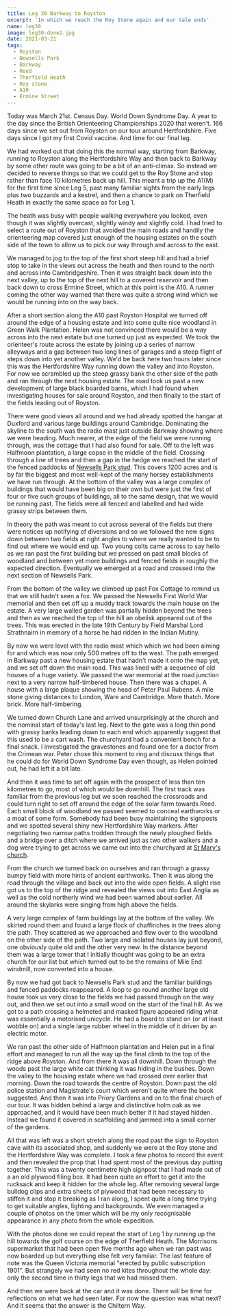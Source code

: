 ```yaml
---
title: Leg 30 Barkway to Royston
excerpt: 'In which we reach the Roy Stone again and our tale ends'
name: leg30
image: leg30-done2.jpg
date: 2021-03-21
tags:
  - Royston
  - Newsells Park
  - Barkway
  - Reed
  - Therfield Heath
  - Roy stone
  - A10
  - Ermine Street
---
```


Today was March 21st. Census Day. World Down Syndrome Day. A year to the day since the British Orienteering Championships 2020 that weren't. 166 days since we set out from Royston on our tour around Hertfordshire. Five days since I got my first Covid vaccine. And time for our final leg.

We had worked out that doing this the normal way, starting from Barkway, running to Royston along the Hertfordshire Way and then back to Barkway by some other route was going to be a bit of an anti-climax. So instead we decided to reverse things so that we could get to the Roy Stone and stop rather than face 10 kilometres back up hill. This meant a trip up the A1(M) for the first time since Leg 5, past many familiar sights from the early legs plus two buzzards and a kestrel, and then a chance to park on Therfield Heath in exactly the same space as for Leg 1.

The heath was busy with people walking everywhere you looked, even though it was slightly overcast, slightly windy and slightly cold. I had tried to select a route out of Royston that avoided the main roads and handily the orienteering map covered just enough of the housing estates on the south side of the town to allow us to pick our way through and across to the east.

We managed to jog to the top of the first short steep hill and had a brief stop to take in the views out across the heath and then round to the north and across into Cambridgeshire. Then it was straight back down into the next valley, up to the top of the next hill to a covered reservoir and then back down to cross Ermine Street, which at this point is the A10. A runner coming the other way warned that there was quite a strong wind which we would be running into on the way back.

After a short section along the A10 past Royston Hospital we turned off around the edge of a housing estate and into some quite nice woodland in Green Walk Plantation. Helen was not convinced there would be a way across into the next estate but one turned up just as expected. We took the orienteer's route across the estate by joining up a series of narrow alleyways and a gap between two long lines of garages and a steep flight of steps down into yet another valley. We'd be back here two hours later since this was the Hertfordshire Way running down the valley and into Royston. For now we scrambled up the steep grassy bank the other side of the path and ran through the next housing estate. The road took us past a new development of large black boarded barns, which I had found when investigating houses for sale around Royston, and then finally to the start of the fields leading out of Royston.

There were good views all around and we had already spotted the hangar at Duxford and various large buildings around Cambridge. Dominating the skyline to the south was the radio mast just outside Barkway showing where we were heading. Much nearer, at the edge of the field we were running through, was the cottage that I had also found for sale. Off to the left was Halfmoon plantation, a large copse in the middle of the field. Crossing through a line of trees and then a gap in the hedge we reached the start of the fenced paddocks of [Newsells Park stud](https://www.newsells-park.com/). This covers 1200 acres and is by far the biggest and most well-kept of the many horsey establishments we have run through. At the bottom of the valley was a large complex of buildings that would have been big on their own but were just the first of four or five such groups of buildings, all to the same design, that we would be running past. The fields were all fenced and labelled and had wide grassy strips between them.

In theory the path was meant to cut across several of the fields but there were notices up notifying of diversions and so we followed the new signs down between two fields at right angles to where we really wanted to be to find out where we would end up. Two young colts came across to say hello as we ran past the first building but we pressed on past small blocks of woodland and between yet more buildings and fenced fields in roughly the expected direction. Eventually we emerged at a road and crossed into the next section of Newsells Park.

From the bottom of the valley we climbed up past Fox Cottage to remind us that we still hadn't seen a fox. We passed the Newsells First World War memorial and then set off up a muddy track towards the main house on the estate. A very large walled garden was partially hidden beyond the trees and then as we reached the top of the hill an obelisk appeared out of the trees. This was erected in the late 19th Century by Field Marshal Lord Strathnairn in memory of a horse he had ridden in the Indian Mutiny.

By now we were level with the radio mast which which we had been aiming for and which was now only 500 metres off to the west. The path emerged in Barkway past a new housing estate that hadn't made it onto the map yet, and we set off down the main road. This was lined with a sequence of old houses of a huge variety. We passed the war memorial at the road junction next to a very narrow half-timbered house. Then there was a chapel. A house with a large plaque showing the head of Peter Paul Rubens. A mile stone giving distances to London, Ware and Cambridge. More thatch. More brick. More half-timbering.

We turned down Church Lane and arrived unsurprisingly at the church and the nominal start of today's last leg. Next to the gate was a long thin pond with grassy banks leading down to each end which apparently suggest that this used to be a cart wash. The churchyard had a convenient bench for a final snack. I investigated the gravestones and found one for a doctor from the Crimean war. Peter chose this moment to ring and discuss things that he could do for World Down Syndrome Day even though, as Helen pointed out, he had left it a bit late.

And then it was time to set off again with the prospect of less than ten kilometres to go, most of which would be downhill. The first track was familiar from the previous leg but we soon reached the crossroads and could turn right to set off around the edge of the solar farm towards Reed. Each small block of woodland we passed seemed to conceal earthworks or a moat of some form. Somebody had been busy maintaining the signposts and we spotted several shiny new Hertfordshire Way markers. After negotiating two narrow paths trodden through the newly ploughed fields and a bridge over a ditch where we arrived just as two other walkers and a dog were trying to get across we came out into the churchyard at [St Mary's church](https://hertfordshirechurches.wordpress.com/2013/03/05/st-mary-reed/).

From the church we turned back on ourselves and ran through a grassy bumpy field with more hints of ancient earthworks. Then it was along the road through the village and back out into the wide open fields. A slight rise got us to the top of the ridge and revealed the views out into East Anglia as well as the cold northerly wind we had been warned about earlier. All around the skylarks were singing from high above the fields.

A very large complex of farm buildings lay at the bottom of the valley. We skirted round them and found a large flock of chaffinches in the trees along the path. They scattered as we approached and flew over to the woodland on the other side of the path. Two large and isolated houses lay just beyond, one obviously quite old and the other very new. In the distance beyond them was a large tower that I initially thought was going to be an extra church for our list but which turned out to be the remains of Mile End windmill, now converted into a house.

By now we had got back to Newsells Park stud and the familiar buildings and fenced paddocks reappeared. A loop to go round another large old house took us very close to the fields we had passed through on the way out, and then we set out into a small wood on the start of the final hill. As we got to a path crossing a helmeted and masked figure appeared riding what was essentially a motorised unicycle. He had a board to stand on (or at least wobble on) and a single large rubber wheel in the middle of it driven by an electric motor.

We ran past the other side of Halfmoon plantation and Helen put in a final effort and managed to run all the way up the final climb to the top of the ridge above Royston. And from there it was all downhill. Down through the woods past the large white cat thinking it was hiding in the bushes. Down the valley to the housing estate where we had crossed over earlier that morning. Down the road towards the centre of Royston. Down past the old police station and Magistrate's court which weren't quite where the book suggested. And then it was into Priory Gardens and on to the final church of our tour. It was hidden behind a large and distinctive holm oak as we approached, and it would have been much better if it had stayed hidden. Instead we found it covered in scaffolding and jammed into a small corner of the gardens.

All that was left was a short stretch along the road past the sign to Royston cave with its associated shop, and suddenly we were at the Roy stone and the Hertfordshire Way was complete. I took a few photos to record the event and then revealed the prop that I had spent most of the previous day putting together. This was a twenty centimetre high signpost that I had made out of a an old plywood filing box. It had been quite an effort to get it into the rucksack and keep it hidden for the whole leg. After removing several large bulldog clips and extra sheets of plywood that had been necessary to stiffen it and stop it breaking as I ran along, I spent quite a long time trying to get suitable angles, lighting and backgrounds. We even managed a couple of photos on the timer which will be my only recognisable appearance in any photo from the whole expedition.

With the photos done we could repeat the start of Leg 1 by running up the hill towards the golf course on the edge of Therfield Heath. The Morrisons supermarket that had been open five months ago when we ran past was now boarded up but everything else felt very familiar. The last feature of note was the Queen Victoria memorial "erected by public subscription 1901". But strangely we had seen no red kites throughout the whole day: only the second time in thirty legs that we had missed them.

And then we were back at the car and it was done. There will be time for reflections on what we had seen later. For now the question was what next? And it seems that the answer is the Chiltern Way.
